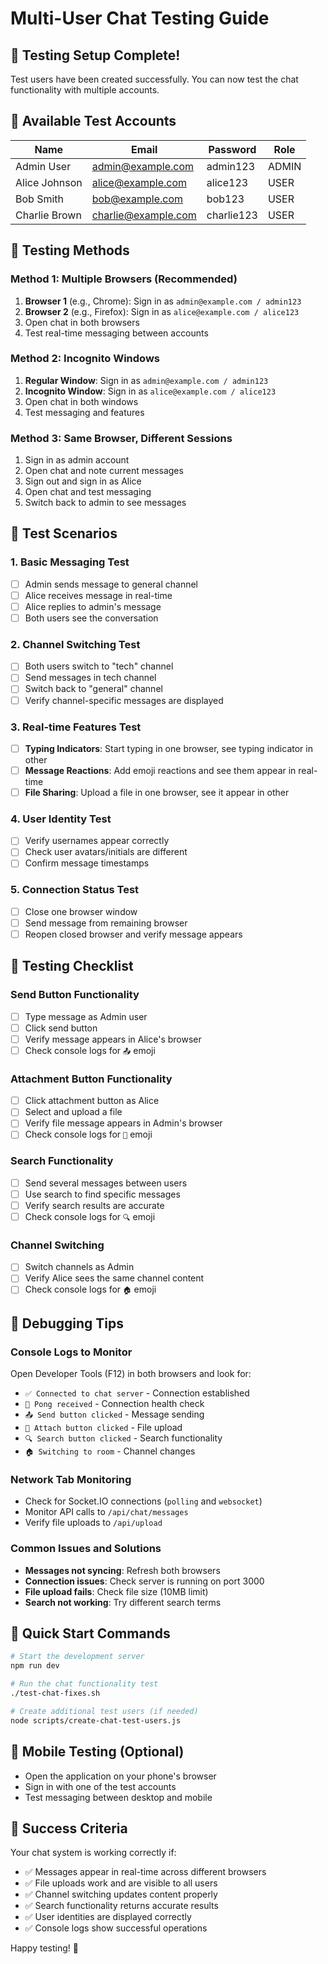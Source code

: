 # Multi-User Chat Testing Guide

## 🧪 Testing Setup Complete!

Test users have been created successfully. You can now test the chat functionality with multiple accounts.

## 👥 Available Test Accounts

| Name | Email | Password | Role |
|------|-------|----------|------|
| Admin User | admin@example.com | admin123 | ADMIN |
| Alice Johnson | alice@example.com | alice123 | USER |
| Bob Smith | bob@example.com | bob123 | USER |
| Charlie Brown | charlie@example.com | charlie123 | USER |

## 🔧 Testing Methods

### Method 1: Multiple Browsers (Recommended)
1. **Browser 1** (e.g., Chrome): Sign in as `admin@example.com / admin123`
2. **Browser 2** (e.g., Firefox): Sign in as `alice@example.com / alice123`
3. Open chat in both browsers
4. Test real-time messaging between accounts

### Method 2: Incognito Windows
1. **Regular Window**: Sign in as `admin@example.com / admin123`
2. **Incognito Window**: Sign in as `alice@example.com / alice123`
3. Open chat in both windows
4. Test messaging and features

### Method 3: Same Browser, Different Sessions
1. Sign in as admin account
2. Open chat and note current messages
3. Sign out and sign in as Alice
4. Open chat and test messaging
5. Switch back to admin to see messages

## 🧪 Test Scenarios

### 1. Basic Messaging Test
- [ ] Admin sends message to general channel
- [ ] Alice receives message in real-time
- [ ] Alice replies to admin's message
- [ ] Both users see the conversation

### 2. Channel Switching Test
- [ ] Both users switch to "tech" channel
- [ ] Send messages in tech channel
- [ ] Switch back to "general" channel
- [ ] Verify channel-specific messages are displayed

### 3. Real-time Features Test
- [ ] **Typing Indicators**: Start typing in one browser, see typing indicator in other
- [ ] **Message Reactions**: Add emoji reactions and see them appear in real-time
- [ ] **File Sharing**: Upload a file in one browser, see it appear in other

### 4. User Identity Test
- [ ] Verify usernames appear correctly
- [ ] Check user avatars/initials are different
- [ ] Confirm message timestamps

### 5. Connection Status Test
- [ ] Close one browser window
- [ ] Send message from remaining browser
- [ ] Reopen closed browser and verify message appears

## 🎯 Testing Checklist

### Send Button Functionality
- [ ] Type message as Admin user
- [ ] Click send button
- [ ] Verify message appears in Alice's browser
- [ ] Check console logs for `📤` emoji

### Attachment Button Functionality
- [ ] Click attachment button as Alice
- [ ] Select and upload a file
- [ ] Verify file message appears in Admin's browser
- [ ] Check console logs for `📎` emoji

### Search Functionality
- [ ] Send several messages between users
- [ ] Use search to find specific messages
- [ ] Verify search results are accurate
- [ ] Check console logs for `🔍` emoji

### Channel Switching
- [ ] Switch channels as Admin
- [ ] Verify Alice sees the same channel content
- [ ] Check console logs for `🏠` emoji

## 🐛 Debugging Tips

### Console Logs to Monitor
Open Developer Tools (F12) in both browsers and look for:
- `✅ Connected to chat server` - Connection established
- `🏓 Pong received` - Connection health check
- `📤 Send button clicked` - Message sending
- `📎 Attach button clicked` - File upload
- `🔍 Search button clicked` - Search functionality
- `🏠 Switching to room` - Channel changes

### Network Tab Monitoring
- Check for Socket.IO connections (`polling` and `websocket`)
- Monitor API calls to `/api/chat/messages`
- Verify file uploads to `/api/upload`

### Common Issues and Solutions
- **Messages not syncing**: Refresh both browsers
- **Connection issues**: Check server is running on port 3000
- **File upload fails**: Check file size (10MB limit)
- **Search not working**: Try different search terms

## 🚀 Quick Start Commands

```bash
# Start the development server
npm run dev

# Run the chat functionality test
./test-chat-fixes.sh

# Create additional test users (if needed)
node scripts/create-chat-test-users.js
```

## 📱 Mobile Testing (Optional)
- Open the application on your phone's browser
- Sign in with one of the test accounts
- Test messaging between desktop and mobile

## 🎉 Success Criteria
Your chat system is working correctly if:
- ✅ Messages appear in real-time across different browsers
- ✅ File uploads work and are visible to all users
- ✅ Channel switching updates content properly
- ✅ Search functionality returns accurate results
- ✅ User identities are displayed correctly
- ✅ Console logs show successful operations

Happy testing! 🎊
